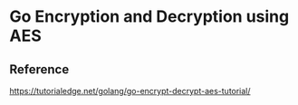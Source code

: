# Go Encryption and Decryption using AES 



## Reference 
https://tutorialedge.net/golang/go-encrypt-decrypt-aes-tutorial/